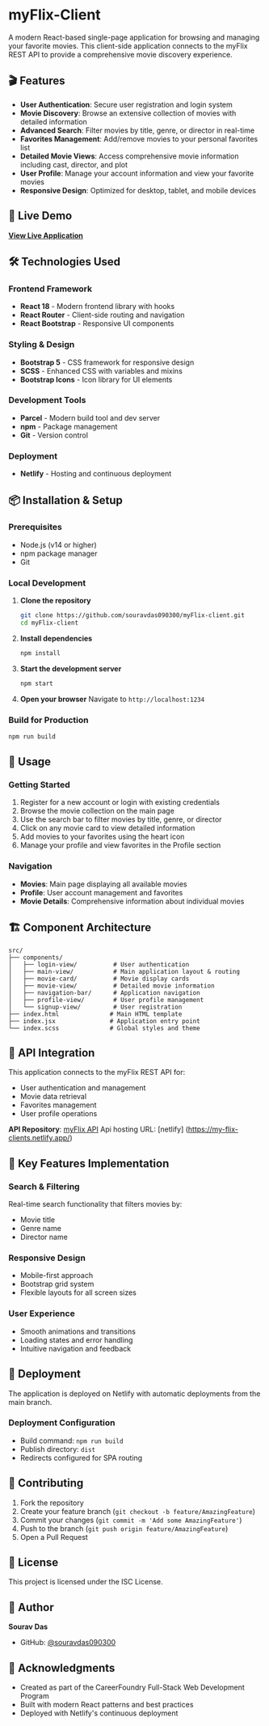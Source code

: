 # myFlix-Client

A modern React-based single-page application for browsing and managing your favorite movies. This client-side application connects to the myFlix REST API to provide a comprehensive movie discovery experience.

## 🎬 Features

- **User Authentication**: Secure user registration and login system
- **Movie Discovery**: Browse an extensive collection of movies with detailed information
- **Advanced Search**: Filter movies by title, genre, or director in real-time
- **Favorites Management**: Add/remove movies to your personal favorites list
- **Detailed Movie Views**: Access comprehensive movie information including cast, director, and plot
- **User Profile**: Manage your account information and view your favorite movies
- **Responsive Design**: Optimized for desktop, tablet, and mobile devices

## 🚀 Live Demo

**[View Live Application](https://my-flix-clients.netlify.app/)**

## 🛠 Technologies Used

### Frontend Framework
- **React 18** - Modern frontend library with hooks
- **React Router** - Client-side routing and navigation
- **React Bootstrap** - Responsive UI components

### Styling & Design
- **Bootstrap 5** - CSS framework for responsive design
- **SCSS** - Enhanced CSS with variables and mixins
- **Bootstrap Icons** - Icon library for UI elements

### Development Tools
- **Parcel** - Modern build tool and dev server
- **npm** - Package management
- **Git** - Version control

### Deployment
- **Netlify** - Hosting and continuous deployment

## 📦 Installation & Setup

### Prerequisites
- Node.js (v14 or higher)
- npm package manager
- Git

### Local Development

1. **Clone the repository**
   ```bash
   git clone https://github.com/souravdas090300/myFlix-client.git
   cd myFlix-client
   ```

2. **Install dependencies**
   ```bash
   npm install
   ```

3. **Start the development server**
   ```bash
   npm start
   ```

4. **Open your browser**
   Navigate to `http://localhost:1234`

### Build for Production

```bash
npm run build
```

## 📱 Usage

### Getting Started
1. Register for a new account or login with existing credentials
2. Browse the movie collection on the main page
3. Use the search bar to filter movies by title, genre, or director
4. Click on any movie card to view detailed information
5. Add movies to your favorites using the heart icon
6. Manage your profile and view favorites in the Profile section

### Navigation
- **Movies**: Main page displaying all available movies
- **Profile**: User account management and favorites
- **Movie Details**: Comprehensive information about individual movies

## 🏗 Component Architecture

```
src/
├── components/
│   ├── login-view/          # User authentication
│   ├── main-view/           # Main application layout & routing
│   ├── movie-card/          # Movie display cards
│   ├── movie-view/          # Detailed movie information
│   ├── navigation-bar/      # Application navigation
│   ├── profile-view/        # User profile management
│   └── signup-view/         # User registration
├── index.html              # Main HTML template
├── index.jsx               # Application entry point
└── index.scss              # Global styles and theme
```

## 🔗 API Integration

This application connects to the myFlix REST API for:
- User authentication and management
- Movie data retrieval
- Favorites management
- User profile operations

**API Repository**: [myFlix API](https://github.com/souravdas090300/myFlix-client)
Api hosting URL: [netlify] (https://my-flix-clients.netlify.app/)

## 🌟 Key Features Implementation

### Search & Filtering
Real-time search functionality that filters movies by:
- Movie title
- Genre name
- Director name

### Responsive Design
- Mobile-first approach
- Bootstrap grid system
- Flexible layouts for all screen sizes

### User Experience
- Smooth animations and transitions
- Loading states and error handling
- Intuitive navigation and feedback

## 🚀 Deployment

The application is deployed on Netlify with automatic deployments from the main branch.

### Deployment Configuration
- Build command: `npm run build`
- Publish directory: `dist`
- Redirects configured for SPA routing

## 🤝 Contributing

1. Fork the repository
2. Create your feature branch (`git checkout -b feature/AmazingFeature`)
3. Commit your changes (`git commit -m 'Add some AmazingFeature'`)
4. Push to the branch (`git push origin feature/AmazingFeature`)
5. Open a Pull Request

## 📄 License

This project is licensed under the ISC License.

## 👤 Author

**Sourav Das**
- GitHub: [@souravdas090300](https://github.com/souravdas090300)

## 🙏 Acknowledgments

- Created as part of the CareerFoundry Full-Stack Web Development Program
- Built with modern React patterns and best practices
- Deployed with Netlify's continuous deployment

